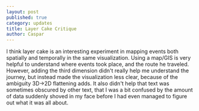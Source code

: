 ```yaml
---
layout: post
published: true
category: updates
title: Layer Cake Critique
author: Caspar
---
```

I think layer cake is an interesting experiment in mapping events both spatially and temporally in the same visualization. Using a map/GIS is very helpful to understand where events took place, and the route he traveled. However, adding the third dimension didn't really help me understand the journey, but instead made the visualization less clear, because of the ambiguity 3D->2D flattening adds. It also didn't help that text was sometimes obscured by other text, that I was a bit confused by the amount of data suddenly shoved in my face before I had even managed to figure out what it was all about.
